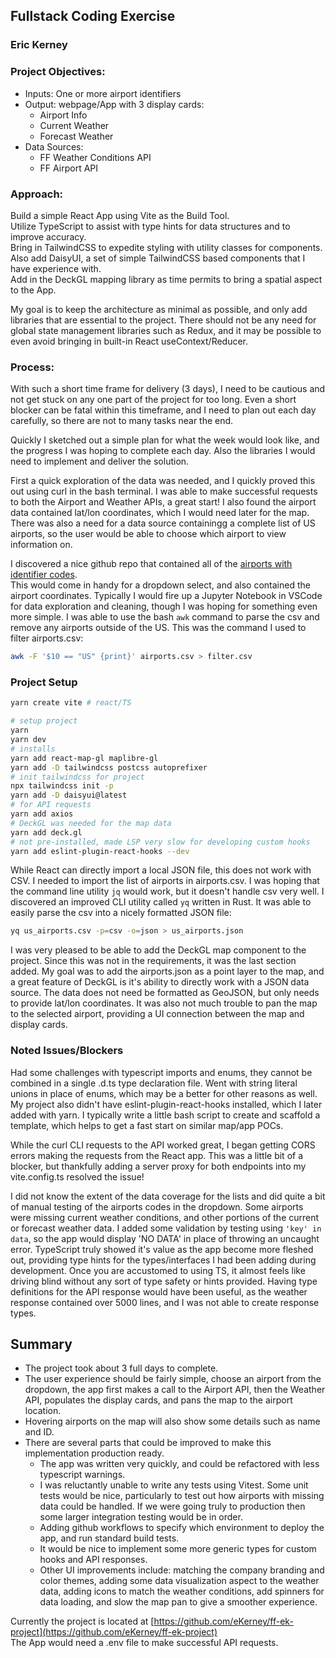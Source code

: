 ## Fullstack Coding Exercise
### Eric Kerney

### Project Objectives:
- Inputs: One or more airport identifiers
- Output: webpage/App with 3 display cards:
  - Airport Info
  - Current Weather
  - Forecast Weather 
- Data Sources:
  - FF Weather Conditions API
  - FF Airport API

### Approach:
Build a simple React App using Vite as the Build Tool.  
Utilize TypeScript to assist with type hints for data structures and to improve accuracy.  
Bring in TailwindCSS to expedite styling with utility classes for components.   
Also add DaisyUI, a set of simple TailwindCSS based components that I have experience with.   
Add in the DeckGL mapping library as time permits to bring a spatial aspect to the App.    

My goal is to keep the architecture as minimal as possible, and only add libraries that are 
essential to the project.  There should not be any need for global state management libraries
such as Redux, and it may be possible to even avoid bringing in built-in React useContext/Reducer.

### Process:
With such a short time frame for delivery (3 days), I need to be cautious and not get stuck on any
one part of the project for too long.  Even a short blocker can be fatal within this timeframe, and 
I need to plan out each day carefully, so there are not to many tasks near the end.    

Quickly I sketched out a simple plan for what the week would look like, and the progress I was hoping
to complete each day.  Also the libraries I would need to implement and deliver the solution.   

First a quick exploration of the data was needed, and I quickly proved this out using curl in 
the bash terminal.  I was able to make successful requests to both the Airport and Weather APIs, a 
great start!  I also found the airport data contained lat/lon coordinates, which I would need later
for the map.  There was also a need for a data source containingg a complete list of US airports, 
so the user would be able to choose which airport to view information on.  

I discovered a nice github repo that contained all of the [airports with identifier codes](https://github.com/lxndrblz/Airports/blob/main/airports.csv).  
This would come in handy for a dropdown select, and also contained the airport coordinates.
Typically I would fire up a Jupyter Notebook in VSCode for data exploration and cleaning, though I was 
hoping for something even more simple.  I was able to use the bash `awk` command to parse the csv and remove
any airports outside of the US.  This was the command I used to filter airports.csv:
```bash
awk -F '$10 == "US" {print}' airports.csv > filter.csv
```

### Project Setup 
```bash
yarn create vite # react/TS

# setup project
yarn
yarn dev
# installs
yarn add react-map-gl maplibre-gl
yarn add -D tailwindcss postcss autoprefixer
# init tailwindcss for project
npx tailwindcss init -p
yarn add -D daisyui@latest
# for API requests
yarn add axios 
# DeckGL was needed for the map data 
yarn add deck.gl
# not pre-installed, made LSP very slow for developing custom hooks 
yarn add eslint-plugin-react-hooks --dev
```

While React can directly import a local JSON file, this does not work with CSV.  I needed to import the 
list of airports in airports.csv.  I was hoping that the command line utility `jq` would work, but it 
doesn't handle csv very well.  I discovered an improved CLI utility called `yq` written in Rust.
It was able to easily parse the csv into a nicely formatted JSON file:
```bash
yq us_airports.csv -p=csv -o=json > us_airports.json

```

I was very pleased to be able to add the DeckGL map component to the project. Since this was not in the
requirements, it was the last section added.  My goal was to add the airports.json as a point layer to 
the map, and a great feature of DeckGL is it's ability to directly work with a JSON data source.
The data does not need be formatted as GeoJSON, but only needs to provide lat/lon coordinates.
It was also not much trouble to pan the map to the selected airport, providing a UI connection 
between the map and display cards.  

### Noted Issues/Blockers
Had some challenges with typescript imports and enums, they cannot be combined in a single .d.ts type 
declaration file.  Went with string literal unions in place of enums, which may be a better for other
reasons as well.  My project also didn't have eslint-plugin-react-hooks installed, which I later added 
with yarn.  I typically write a little bash script to create and scaffold a template, which helps
to get a fast start on similar map/app POCs.    

While the curl CLI requests to the API worked great, I began getting CORS errors making the requests 
from the React app.  This was a little bit of a blocker, but thankfully adding a server proxy for both 
endpoints into my vite.config.ts resolved the issue!   

I did not know the extent of the data coverage for the lists and did quite a bit of manual testing of the
airports codes in the dropdown.  Some airports were missing current weather conditions, and other portions
of the current or forecast weather data.  I added some validation by testing using `'key' in data`, so the
app would display 'NO DATA' in place of throwing an uncaught error.  TypeScript truly showed it's value
as the app become more fleshed out, providing type hints for the types/interfaces I had been adding during
development.  Once you are accustomed to using TS, it almost feels like driving blind without any sort of 
type safety or hints provided.  Having type definitions for the API response would have been useful, as 
the weather response contained over 5000 lines, and I was not able to create response types. 

## Summary

- The project took about 3 full days to complete.
- The user experience should be fairly simple, choose an airport from the dropdown, the app first makes 
a call to the Airport API, then the Weather API, populates the display cards, and pans the map to the
airport location.
- Hovering airports on the map will also show some details such as name and ID. 
- There are several parts that could be improved to make this implementation production ready.
  - The app was written very quickly, and could be refactored with less typescript warnings.
  - I was reluctantly unable to write any tests using Vitest.  Some unit tests would be nice, particularly
  to test out how airports with missing data could be handled.  If we were going truly to production then
  some larger integration testing would be in order.
  - Adding github workflows to specify which environment to deploy the app, and run standard build tests.
  - It would be nice to implement some more generic types for custom hooks and API responses. 
  - Other UI improvements include: matching the company branding and color themes, adding some data 
  visualization aspect to the weather data, adding icons to match the weather conditions, add spinners for
  data loading, and slow the map pan to give a smoother experience.  

Currently the project is located at [https://github.com/eKerney/ff-ek-project](https://github.com/eKerney/ff-ek-project)   
The App would need a .env file to make successful API requests.  

